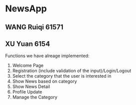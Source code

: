 # NewsApp
## WANG Ruiqi 61571
## XU Yuan 6154


Functions we have alreage implemented:

1. Welcome Page
2. Registration (include validation of the input)/Login/Logout
3. Select the category that the user is interested in
4. Show News based on category
5. Show News Detail
6. Profile Update
7. Manage the Category
